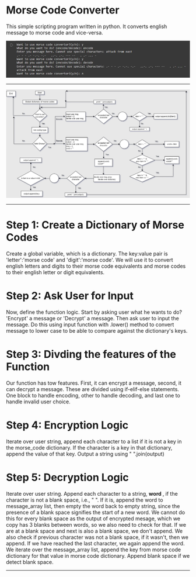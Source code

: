 <h1> Morse Code Converter </h1>
<p> This simple scripting program written in python. It converts english message to morse code and vice-versa. </p>

<div>
  <img src = "./Morse_Coder_Converter.JPG" alt="Code Output">
</div>

<hr>

  <div>
    <img src = "./Morse Code Converter Flowchart.png" alt="Code Flowchart">
  </div>

<hr>

<h1> Step 1: Create a Dictionary of Morse Codes </h1>
<p>
  Create a global variable, which is a dictionary. The key:value pair is 'letter':'morse code' and 'digit':'morse code'. 
  We will use it to convert english letters and digits to their morse code equivalents and morse codes to their english letter or digit equivalents.
</p>

<h1> Step 2: Ask User for Input </h1>
<p>
  Now, define the function logic. Start by asking user what he wants to do? 'Encrypt' a message or 'Decrypt' a message. Then ask user to input the message.
  Do this using input function with <string>.lower() method to convert message to lower case to be able to compare against the dictionary's keys.
</p>

<h1> Step 3: Divding the features of the Function </h1>
<p> 
  Our function has tow features. First, it can encrypt a message, second, it can decrypt a message. These are divided using if-elif-else statements.
  One block to handle encoding, other to handle decoding, and last one to handle invalid user choice.
</p>

<h1> Step 4: Encryption Logic </h1>
<p> 
  Iterate over user string, append each character to a list if it is not a key in the morse_code dictionary. 
  If the character is a key in that dictionary, append the value of that key.
  Output a string using " ".join(output)
</p>

<h1> Step 5: Decryption Logic </h1>
<p> 
  Iterate over user string. Append each character to a string, <b> word </b>, if the character is not a blank space, i.e., " ". 
  If it is, append the word to message_array list, then empty the word back to empty string, since the presence of a blank space signifies the start of a new word.
  We cannot do this for every blank space as the output of encrypted mesage, which we copy has 3 blanks between words, so we also need to check for that.
  If we are at a blank space and next is also a blank space, we don't append. We also check if previous character was not a blank space, if it wasn't, then we append.
  If we have reached the last character, we again append the word. <br>
  We iterate over the message_array list, append the key from morse code dictionary for that value in morse code dictionary. 
  Append blank space if we detect blank space.
</p>

<hr>
